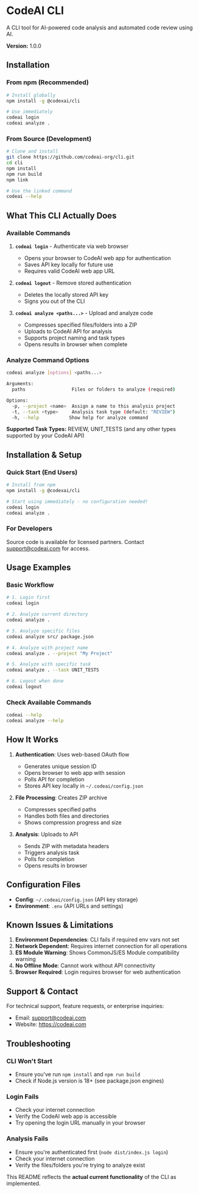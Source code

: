 # CodeAI CLI

A CLI tool for AI-powered code analysis and automated code review using AI.

**Version:** 1.0.0

## Installation

### From npm (Recommended)

```bash
# Install globally
npm install -g @codexai/cli

# Use immediately
codeai login
codeai analyze .
```

### From Source (Development)

```bash
# Clone and install
git clone https://github.com/codeai-org/cli.git
cd cli
npm install
npm run build
npm link

# Use the linked command
codeai --help
```

## What This CLI Actually Does

### Available Commands

1. **`codeai login`** - Authenticate via web browser
   - Opens your browser to CodeAI web app for authentication
   - Saves API key locally for future use
   - Requires valid CodeAI web app URL

2. **`codeai logout`** - Remove stored authentication
   - Deletes the locally stored API key
   - Signs you out of the CLI

3. **`codeai analyze <paths...>`** - Upload and analyze code
   - Compresses specified files/folders into a ZIP
   - Uploads to CodeAI API for analysis
   - Supports project naming and task types
   - Opens results in browser when complete

### Analyze Command Options

```bash
codeai analyze [options] <paths...>

Arguments:
  paths                 Files or folders to analyze (required)

Options:
  -p, --project <name>  Assign a name to this analysis project
  -t, --task <type>     Analysis task type (default: "REVIEW")
  -h, --help           Show help for analyze command
```

**Supported Task Types:** REVIEW, UNIT_TESTS (and any other types supported by your CodeAI API)

## Installation & Setup

### Quick Start (End Users)

```bash
# Install from npm
npm install -g @codexai/cli

# Start using immediately - no configuration needed!
codeai login
codeai analyze .
```

### For Developers

Source code is available for licensed partners. Contact support@codeai.com for access.

## Usage Examples

### Basic Workflow
```bash
# 1. Login first
codeai login

# 2. Analyze current directory  
codeai analyze .

# 3. Analyze specific files
codeai analyze src/ package.json

# 4. Analyze with project name
codeai analyze . --project "My Project"

# 5. Analyze with specific task
codeai analyze . --task UNIT_TESTS

# 6. Logout when done
codeai logout
```

### Check Available Commands
```bash
codeai --help
codeai analyze --help
```

## How It Works

1. **Authentication**: Uses web-based OAuth flow
   - Generates unique session ID
   - Opens browser to web app with session
   - Polls API for completion
   - Stores API key locally in `~/.codeai/config.json`

2. **File Processing**: Creates ZIP archive
   - Compresses specified paths
   - Handles both files and directories
   - Shows compression progress and size

3. **Analysis**: Uploads to API
   - Sends ZIP with metadata headers
   - Triggers analysis task
   - Polls for completion
   - Opens results in browser

## Configuration Files

- **Config**: `~/.codeai/config.json` (API key storage)
- **Environment**: `.env` (API URLs and settings)

## Known Issues & Limitations

1. **Environment Dependencies**: CLI fails if required env vars not set
2. **Network Dependent**: Requires internet connection for all operations  
3. **ES Module Warning**: Shows CommonJS/ES Module compatibility warning
4. **No Offline Mode**: Cannot work without API connectivity
5. **Browser Required**: Login requires browser for web authentication

## Support & Contact

For technical support, feature requests, or enterprise inquiries:
- Email: support@codeai.com
- Website: https://codeai.com

## Troubleshooting

### CLI Won't Start
- Ensure you've run `npm install` and `npm run build`
- Check if Node.js version is 18+ (see package.json engines)

### Login Fails
- Check your internet connection
- Verify the CodeAI web app is accessible
- Try opening the login URL manually in your browser

### Analysis Fails  
- Ensure you're authenticated first (`node dist/index.js login`)
- Check your internet connection
- Verify the files/folders you're trying to analyze exist

This README reflects the **actual current functionality** of the CLI as implemented.
